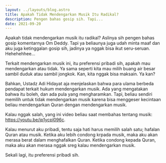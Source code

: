 ```yaml
---
layout: ../layouts/blog.astro
title: Apakah Tidak Mendengarkan Musik Itu Radikal?
description: Pengen bahas gosip sih. Tapi...
date: 2021-09-20
---
```


Apakah tidak mendengarkan musik itu radikal? Aslinya sih pengen bahas gosip komentarnya Om Deddy. Tapi ya beliaunya juga udah minta maaf dan aku juga ketinggalan gosip sih, jadinya ya nggak bisa ikut seru-seruan. Hehehehhee...

Terkait mendengarkan musik ini, itu preferensi pribadi sih, apakah mau mendengarkan atau tidak. Ya sama seperti kita mau milih buang air besar sambil duduk atau sambil jongkok. Kan, kita nggak bisa maksain. Ya kan?

Bahkan, Ustadz Adi Hidayat aja menjelaskan bahwa para ulama berbeda pendapat terkait hukum mendengarkan musik. Ada yang mengatakan bahwa itu boleh, dan ada pula yang mengharamkan. Tapi, beliau sendiri memilih untuk tidak mendengarkan musik karena bisa menggeser kecintaan beliau mendengarkan Quran dengan mendengarkan musik.

Kalau nggak salah, yang ini video beliau saat membahas tentang musik: <https://youtu.be/ip1ycpl096c>.

Kalau menurut aku pribadi, tentu saja hati harus memilih salah satu; hafalan Quran atau musik. Ketika aku lebih condong krpada musik, maka aku akan merasa berat dalam menghafalkan Quran. Ketika condong kepada Quran, maka aku akan merasa nggak sreg kalau mendengarkan musik.

Sekali lagi, itu preferensi pribadi sih.

